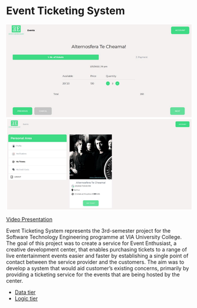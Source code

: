 # Event Ticketing System

![GUI](SEP3.PNG)
![GUI](SEP3-2.PNG)

 [Video Presentation](https://www.youtube.com/watch?v=xnU6CIG64lc)

Event Ticketing System represents the 3rd-semester project for the Software Technology Engineering programme at VIA University College.
The goal of this project was to create a service for Event Enthusiast, a creative development center, that enables purchasing tickets to a range of live entertainment events easier and faster by establishing a single point of contact between the service provider and the customers. The aim was to develop a system that would aid customer’s existing concerns, primarily by providing a ticketing service for the events that are being hosted by the center.

* [Data tier](https://github.com/LiaCicati/event-ticket-data)
* [Logic tier](https://github.com/LiaCicati/event-tickets-logic)
